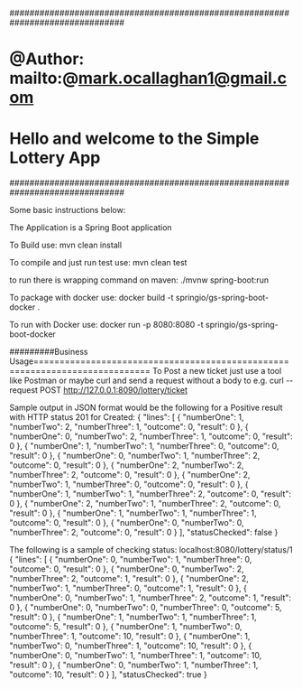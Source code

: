 ###############################################################################
# @Author: mailto:@mark.ocallaghan1@gmail.com

# Hello and welcome to the Simple Lottery App
###############################################################################

Some basic instructions below:

The Application is a Spring Boot application  

To Build use:
mvn clean install

To compile and just run test use:
mvn clean test

to run there is wrapping command on maven:
./mvnw spring-boot:run

To package with docker use:
docker build -t springio/gs-spring-boot-docker .

To run with Docker use:
docker run -p 8080:8080 -t springio/gs-spring-boot-docker

#########Business Usage============================================================================
To Post a new ticket just use a tool like Postman or maybe curl and send a request without a body to
e.g. curl --request POST http://127.0.0.1:8090/lottery/ticket

Sample output in JSON format would be the following for a Positive result with HTTP status 201 for Created:
{
    "lines": [
        {
            "numberOne": 1,
            "numberTwo": 2,
            "numberThree": 1,
            "outcome": 0,
            "result": 0
        },
        {
            "numberOne": 0,
            "numberTwo": 2,
            "numberThree": 1,
            "outcome": 0,
            "result": 0
        },
        {
            "numberOne": 1,
            "numberTwo": 1,
            "numberThree": 0,
            "outcome": 0,
            "result": 0
        },
        {
            "numberOne": 0,
            "numberTwo": 1,
            "numberThree": 2,
            "outcome": 0,
            "result": 0
        },
        {
            "numberOne": 2,
            "numberTwo": 2,
            "numberThree": 2,
            "outcome": 0,
            "result": 0
        },
        {
            "numberOne": 2,
            "numberTwo": 1,
            "numberThree": 0,
            "outcome": 0,
            "result": 0
        },
        {
            "numberOne": 1,
            "numberTwo": 1,
            "numberThree": 2,
            "outcome": 0,
            "result": 0
        },
        {
            "numberOne": 2,
            "numberTwo": 1,
            "numberThree": 2,
            "outcome": 0,
            "result": 0
        },
        {
            "numberOne": 1,
            "numberTwo": 1,
            "numberThree": 1,
            "outcome": 0,
            "result": 0
        },
        {
            "numberOne": 0,
            "numberTwo": 0,
            "numberThree": 2,
            "outcome": 0,
            "result": 0
        }
    ],
    "statusChecked": false
}

The following is a sample of checking status:
localhost:8080/lottery/status/1
{
    "lines": [
        {
            "numberOne": 0,
            "numberTwo": 1,
            "numberThree": 0,
            "outcome": 0,
            "result": 0
        },
        {
            "numberOne": 0,
            "numberTwo": 2,
            "numberThree": 2,
            "outcome": 1,
            "result": 0
        },
        {
            "numberOne": 2,
            "numberTwo": 1,
            "numberThree": 0,
            "outcome": 1,
            "result": 0
        },
        {
            "numberOne": 0,
            "numberTwo": 1,
            "numberThree": 2,
            "outcome": 1,
            "result": 0
        },
        {
            "numberOne": 0,
            "numberTwo": 0,
            "numberThree": 0,
            "outcome": 5,
            "result": 0
        },
        {
            "numberOne": 1,
            "numberTwo": 1,
            "numberThree": 1,
            "outcome": 5,
            "result": 0
        },
        {
            "numberOne": 1,
            "numberTwo": 0,
            "numberThree": 1,
            "outcome": 10,
            "result": 0
        },
        {
            "numberOne": 1,
            "numberTwo": 0,
            "numberThree": 1,
            "outcome": 10,
            "result": 0
        },
        {
            "numberOne": 0,
            "numberTwo": 1,
            "numberThree": 1,
            "outcome": 10,
            "result": 0
        },
        {
            "numberOne": 0,
            "numberTwo": 1,
            "numberThree": 1,
            "outcome": 10,
            "result": 0
        }
    ],
    "statusChecked": true
}